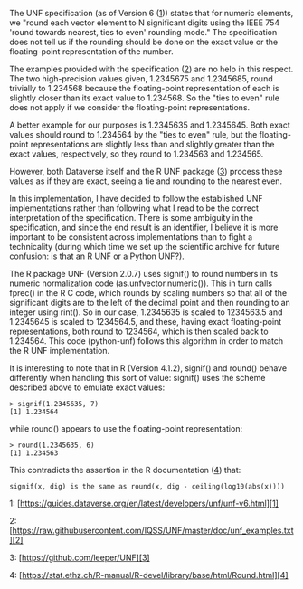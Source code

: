 The UNF specification (as of Version 6 ([1])) states that for numeric
elements, we "round each vector element to N significant digits
using the IEEE 754 'round towards nearest, ties to even' rounding
mode."  The specification does not tell us if the rounding should
be done on the exact value or the floating-point representation of
the number.

The examples provided with the specification ([2]) are no help in
this respect.  The two high-precision values given, 1.2345675 and
1.2345685, round trivially to 1.234568 because the floating-point
representation of each is slightly closer than its exact value to
1.234568.  So the "ties to even" rule does not apply if we consider
the floating-point representations.

A better example for our purposes is 1.2345635 and 1.2345645.  Both
exact values should round to 1.234564 by the "ties to even" rule,
but the floating-point representations are slightly less than and
slightly greater than the exact values, respectively, so they round
to 1.234563 and 1.234565.

However, both Dataverse itself and the R UNF package ([3]) process
these values as if they are exact, seeing a tie and rounding to the
nearest even.

In this implementation, I have decided to follow the established
UNF implementations rather than following what I read to be the
correct interpretation of the specification.  There is some ambiguity
in the specification, and since the end result is an identifier, I
believe it is more important to be consistent across implementations
than to fight a technicality (during which time we set up the
scientific archive for future confusion: is that an R UNF or a
Python UNF?).

The R package UNF (Version 2.0.7) uses signif() to round numbers
in its numeric normalization code (as.unfvector.numeric()).  This
in turn calls fprec() in the R C code, which rounds by scaling
numbers so that all of the significant digits are to the left of
the decimal point and then rounding to an integer using rint().  So
in our case, 1.2345635 is scaled to 1234563.5 and 1.2345645 is
scaled to 1234564.5, and these, having exact floating-point
representations, both round to 1234564, which is then scaled back
to 1.234564.  This code (python-unf) follows this algorithm in order
to match the R UNF implementation.

It is interesting to note that in R (Version 4.1.2), signif() and
round() behave differently when handling this sort of value: signif()
uses the scheme described above to emulate exact values:

    > signif(1.2345635, 7)
    [1] 1.234564

while round() appears to use the floating-point representation:

    > round(1.2345635, 6)
    [1] 1.234563

This contradicts the assertion in the R documentation ([4]) that:

    signif(x, dig) is the same as round(x, dig - ceiling(log10(abs(x))))

[1]: https://guides.dataverse.org/en/latest/developers/unf/unf-v6.html
1: [https://guides.dataverse.org/en/latest/developers/unf/unf-v6.html][1]

[2]: https://raw.githubusercontent.com/IQSS/UNF/master/doc/unf_examples.txt
2: [https://raw.githubusercontent.com/IQSS/UNF/master/doc/unf_examples.txt][2]

[3]: https://github.com/leeper/UNF
3: [https://github.com/leeper/UNF][3]

[4]: https://stat.ethz.ch/R-manual/R-devel/library/base/html/Round.html
4: [https://stat.ethz.ch/R-manual/R-devel/library/base/html/Round.html][4]
